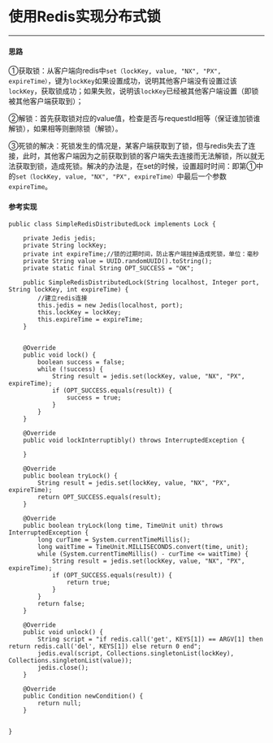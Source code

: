 # 使用Redis实现分布式锁

---

#### 思路

①获取锁：从客户端向redis中`set（lockKey, value, "NX", "PX", expireTime）`，键为`lockKey`如果设置成功，说明其他客户端没有设置过该`lockKey`，获取锁成功；如果失败，说明该`lockKey`已经被其他客户端设置（即锁被其他客户端获取到）；

②解锁：首先获取锁对应的value值，检查是否与requestId相等（保证谁加锁谁解锁），如果相等则删除锁（解锁）。

③死锁的解决：死锁发生的情况是，某客户端获取到了锁，但与redis失去了连接，此时，其他客户端因为之前获取到锁的客户端失去连接而无法解锁，所以就无法获取到锁，造成死锁。解决的办法是，在set的时候，设置超时时间：即第①中的`set（lockKey, value, "NX", "PX", expireTime）`中最后一个参数`expireTime`。

#### 参考实现

```
public class SimpleRedisDistributedLock implements Lock {

    private Jedis jedis;
    private String lockKey;
    private int expireTime;//锁的过期时间，防止客户端挂掉造成死锁，单位：毫秒
    private String value = UUID.randomUUID().toString();
    private static final String OPT_SUCCESS = "OK";

    public SimpleRedisDistributedLock(String localhost, Integer port, String lockKey, int expireTime) {
        //建立redis连接
        this.jedis = new Jedis(localhost, port);
        this.lockKey = lockKey;
        this.expireTime = expireTime;
    }


    @Override
    public void lock() {
        boolean success = false;
        while (!success) {
            String result = jedis.set(lockKey, value, "NX", "PX", expireTime);
            if (OPT_SUCCESS.equals(result)) {
                success = true;
            }
        }
    }

    @Override
    public void lockInterruptibly() throws InterruptedException {

    }

    @Override
    public boolean tryLock() {
        String result = jedis.set(lockKey, value, "NX", "PX", expireTime);
        return OPT_SUCCESS.equals(result);
    }

    @Override
    public boolean tryLock(long time, TimeUnit unit) throws InterruptedException {
        long curTime = System.currentTimeMillis();
        long waitTime = TimeUnit.MILLISECONDS.convert(time, unit);
        while (System.currentTimeMillis() - curTime <= waitTime) {
            String result = jedis.set(lockKey, value, "NX", "PX", expireTime);
            if (OPT_SUCCESS.equals(result)) {
                return true;
            }
        }
        return false;
    }

    @Override
    public void unlock() {
        String script = "if redis.call('get', KEYS[1]) == ARGV[1] then return redis.call('del', KEYS[1]) else return 0 end";
        jedis.eval(script, Collections.singletonList(lockKey), Collections.singletonList(value));
        jedis.close();
    }

    @Override
    public Condition newCondition() {
        return null;
    }


}
```



